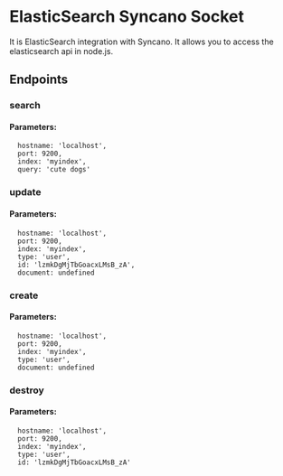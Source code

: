 # ElasticSearch Syncano Socket

It is ElasticSearch integration with Syncano. It allows you to access the elasticsearch api in node.js.

## Endpoints

### search

#### Parameters:

      hostname: 'localhost',
      port: 9200,
      index: 'myindex',
      query: 'cute dogs'


### update

#### Parameters:

      hostname: 'localhost',
      port: 9200,
      index: 'myindex',
      type: 'user',
      id: 'lzmkDgMjTbGoacxLMsB_zA',
      document: undefined


### create

#### Parameters:

      hostname: 'localhost',
      port: 9200,
      index: 'myindex',
      type: 'user',
      document: undefined


### destroy

#### Parameters:

      hostname: 'localhost',
      port: 9200,
      index: 'myindex',
      type: 'user',
      id: 'lzmkDgMjTbGoacxLMsB_zA'

